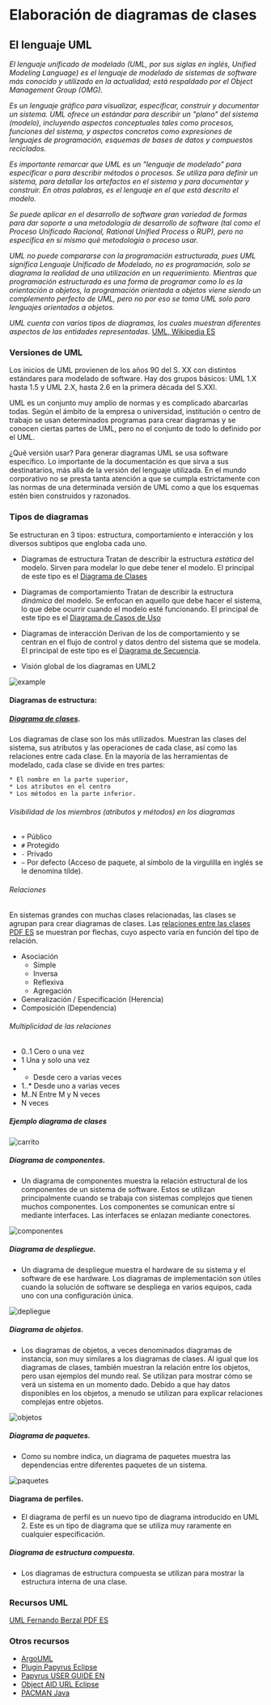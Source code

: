 # Elaboración de diagramas de clases

## El lenguaje UML

*El lenguaje unificado de modelado (UML, por sus siglas en inglés, Unified Modeling Language) es el lenguaje de modelado de sistemas de software más conocido y utilizado en la actualidad; está respaldado por el Object Management Group (OMG).*

*Es un lenguaje gráfico para visualizar, especificar, construir y documentar un sistema. UML ofrece un estándar para describir un "plano" del sistema (modelo), incluyendo aspectos conceptuales tales como procesos, funciones del sistema, y aspectos concretos como expresiones de lenguajes de programación, esquemas de bases de datos y compuestos reciclados.*

*Es importante remarcar que UML es un "lenguaje de modelado" para especificar o para describir métodos o procesos. Se utiliza para definir un sistema, para detallar los artefactos en el sistema y para documentar y construir. En otras palabras, es el lenguaje en el que está descrito el modelo.*

*Se puede aplicar en el desarrollo de software gran variedad de formas para dar soporte a una metodología de desarrollo de software (tal como el Proceso Unificado Racional, Rational Unified Process o RUP), pero no especifica en sí mismo qué metodología o proceso usar.*

*UML no puede compararse con la programación estructurada, pues UML significa Lenguaje Unificado de Modelado, no es programación, solo se diagrama la realidad de una utilización en un requerimiento. Mientras que programación estructurada es una forma de programar como lo es la orientación a objetos, la programación orientada a objetos viene siendo un complemento perfecto de UML, pero no por eso se toma UML solo para lenguajes orientados a objetos.*

*UML cuenta con varios tipos de diagramas, los cuales muestran diferentes aspectos de las entidades representadas.* [UML, Wikipedia ES](https://es.wikipedia.org/wiki/Lenguaje_unificado_de_modelado)

### Versiones de UML

Los inicios de UML provienen de los años 90 del S. XX con distintos estándares para modelado de software. Hay dos grupos básicos: UML 1.X hasta 1.5 y UML 2.X, hasta 2.6 en la primera década del S.XXI.

UML es un conjunto muy amplio de normas y es complicado abarcarlas todas. Según el ámbito de la empresa o universidad, institución o centro de trabajo se usan determinados programas para crear diagramas y se conocen ciertas partes de UML, pero no el conjunto de todo lo definido por el UML.

¿Qué versión usar? Para generar diagramas UML se usa software específico. Lo importante de la documentación es que sirva a sus destinatarios, más allá de la versión del lenguaje utilizada. En el mundo corporativo no se presta tanta atención a que se cumpla estrictamente con las normas de una determinada versión de UML como a que los esquemas estén bien construidos y razonados.

### Tipos de diagramas
Se estructuran en 3 tipos: estructura, comportamiento e interacción y los diversos subtipos que engloba cada uno.

* Diagramas de estructura
Tratan de describir la estructura *estática* del modelo. Sirven para modelar lo que debe tener el modelo. El principal de este tipo es el [Diagrama de Clases](https://manuel.cillero.es/doc/metrica-3/tecnicas/diagrama-de-clases/)

* Diagramas de comportamiento
Tratan de describir la estructura *dinámica* del modelo. Se enfocan en aquello que debe hacer el sistema, lo que debe ocurrir cuando el modelo esté funcionando. El principal de este tipo es el [Diagrama de Casos de Uso](https://ingsotfwarekarlacevallos.wordpress.com/2015/06/04/uml-casos-de-uso/)

* Diagramas de interacción
Derivan de los de comportamiento y se centran en el flujo de control y datos dentro del sistema que se modela. El principal de este tipo es el [Diagrama de Secuencia](https://manuel.cillero.es/doc/metrica-3/tecnicas/diagrama-de-interaccion/diagrama-de-secuencia/).


* Visión global de los diagramas en UML2

![example](https://upload.wikimedia.org/wikipedia/commons/f/fc/Uml_diagram-es.svg
 "Diagramas en UML2, Fuente: Wikipedia")


#### Diagramas de estructura:

##### __[Diagrama de clases](https://manuel.cillero.es/doc/metrica-3/tecnicas/diagrama-de-clases/)__. 

Los diagramas de clase son los más utilizados. Muestran las clases del sistema, sus atributos y las operaciones de cada clase, así como las relaciones entre cada clase. En la mayoría de las herramientas de modelado, cada clase se divide en tres partes:

	* El nombre en la parte superior, 
	* Los atributos en el centro
	* Los métodos en la parte inferior. 

###### Visibilidad de los miembros (atributos y métodos) en los diagramas

* `+` Público
* `#` Protegido
* `-` Privado
* `~` Por defecto (Acceso de paquete, al símbolo de la virgulilla en inglés se le denomina tilde).

###### Relaciones

En sistemas grandes con muchas clases relacionadas, las clases se agrupan para crear diagramas de clases. Las [relaciones entre las clases PDF ES](http://elvex.ugr.es/decsai/java/pdf/3C-Relaciones.pdf) se muestran por flechas, cuyo aspecto varía en función del tipo de relación.

* Asociación 
	* Simple
	* Inversa
	* Reflexiva
	* Agregación
* Generalización / Especificación (Herencia)
* Composición (Dependencia)

###### Multiplicidad de las relaciones
* 0..1 Cero o una vez
* 1 Una y solo una vez
* * Desde cero a varias veces
* 1..* Desde uno a varias veces
* M..N Entre M y N veces
* N veces


##### Ejemplo diagrama de clases

![carrito](https://www.uml-diagrams.org/examples/class-example-online-shopping-domain.png
 "Ejemplo diagrama carrito de la compra. Fuente:https://www.uml-diagrams.org")


##### __Diagrama de componentes__. 
* Un diagrama de componentes muestra la relación estructural de los componentes de un sistema de software. Estos se utilizan principalmente cuando se trabaja con sistemas complejos que tienen muchos componentes. Los componentes se comunican entre sí mediante interfaces. Las interfaces se enlazan mediante conectores.

![componentes](https://www.uml-diagrams.org/component-diagrams/component-diagram-overview.png
 "Ejemplo diagrama de componentes. Fuente:https://www.uml-diagrams.org")



##### __Diagrama de despliegue__. 
* Un diagrama de despliegue muestra el hardware de su sistema y el software de ese hardware. Los diagramas de implementación son útiles cuando la solución de software se despliega en varios equipos, cada uno con una configuración única.

![depliegue](https://upload.wikimedia.org/wikipedia/commons/thumb/f/f7/UML_Deployment_Diagram.svg/1280px-UML_Deployment_Diagram.svg.png "Ejemplo Diagrama de despliegue. Fuente:https://upload.wikimedia.org/wikipedia/commons/thumb/f/f7/UML_Deployment_Diagram.svg/1280px-UML_Deployment_Diagram.svg.png")

##### __Diagrama de objetos__. 
* Los diagramas de objetos, a veces denominados diagramas de instancia, son muy similares a los diagramas de clases. Al igual que los diagramas de clases, también muestran la relación entre los objetos, pero usan ejemplos del mundo real. Se utilizan para mostrar cómo se verá un sistema en un momento dado. Debido a que hay datos disponibles en los objetos, a menudo se utilizan para explicar relaciones complejas entre objetos.

![objetos](https://www.uml-diagrams.org/class-diagrams/object-diagram-overview.png "Ejemplo Diagrama de objetos Fuente: https://www.uml-diagrams.org/class-diagrams/object-diagram-overview.png")

##### __Diagrama de paquetes__. 
* Como su nombre indica, un diagrama de paquetes muestra las dependencias entre diferentes paquetes de un sistema.

![paquetes](https://www.uml-diagrams.org/package-diagrams/package-diagram-elements.png "Ejemplo Diagrama de paquetes Fuente:https://www.uml-diagrams.org/package-diagrams/package-diagram-elements.png")

#### __Diagrama de perfiles__. 
* El diagrama de perfil es un nuevo tipo de diagrama introducido en UML 2. Este es un tipo de diagrama que se utiliza muy raramente en cualquier especificación.

##### __Diagrama de estructura compuesta__. 
* Los diagramas de estructura compuesta se utilizan para mostrar la estructura interna de una clase.



### Recursos UML

[UML Fernando Berzal PDF ES](http://elvex.ugr.es/decsai/java/pdf/3E-UML.pdf)

### Otros recursos

* [ArgoUML](http://argouml.tigris.org)
* [Plugin Papyrus Eclipse](https://www.eclipse.org/papyrus/index.php)
* [Papyrus USER GUIDE EN](https://wiki.eclipse.org/Papyrus_User_Guide)
* [Object AID URL Eclipse](http://www.objectaid.com/update/current)
* [PACMAN Java](https://github.com/dtschust/javapacman.git)
